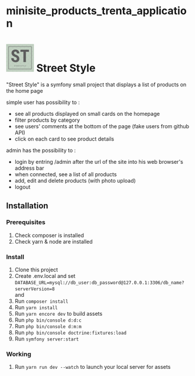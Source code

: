 # minisite_products_trenta_application

# ![Logo Site](assets/images/logo.png) Street Style

"Street Style" is a symfony small project that displays a list of products on the home page

simple user has possibility to :
- see all products displayed on small cards on the homepage
- filter products by category
- see users' comments at the bottom of the page (fake users from github API)
- click on each card to see product details 

admin has the possibility to :
- login by entring /admin after the url of the site into his web browser's address bar
- when connected, see a list of all products
- add, edit and delete products (with photo upload)
- logout

## Installation

### Prerequisites

1. Check composer is installed
2. Check yarn & node are installed

### Install

1. Clone this project
2. Create .env.local and set `DATABASE_URL=mysql://db_user:db_password@127.0.0.1:3306/db_name?serverVersion=8` <br> and 
3. Run `composer install`
4. Run `yarn install`
5. Run `yarn encore dev` to build assets
6. Run `php bin/console d:d:c`
7. Run `php bin/console d:m:m`
8. Run `php bin/console doctrine:fixtures:load`
9. Run `symfony server:start`

### Working

1. Run `yarn run dev --watch` to launch your local server for assets
